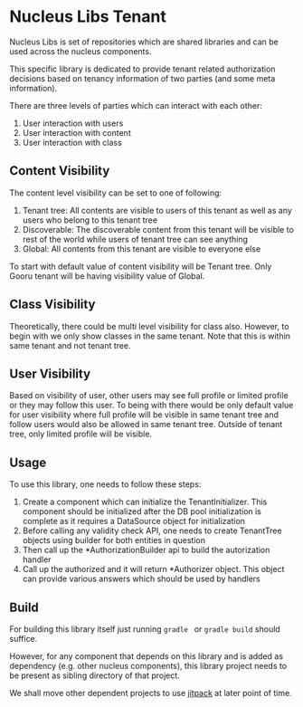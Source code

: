 Nucleus Libs Tenant
================

Nucleus Libs is set of repositories which are shared libraries and can be used across the nucleus components.

This specific library is dedicated to provide tenant related authorization decisions based on tenancy information of two parties (and some meta information).

There are three levels of parties which can interact with each other:

1. User interaction with users
2. User interaction with content
3. User interaction with class

Content Visibility
--

The content level visibility can be set to one of following:
1. Tenant tree: All contents are visible to users of this tenant as well as any users who belong to this tenant tree
2. Discoverable: The discoverable content from this tenant will be visible to rest of the world while users of tenant tree can see anything
3. Global: All contents from this tenant are visible to everyone else

To start with default value of content visibility will be Tenant tree. Only Gooru tenant will be having visibility value of Global.  

Class Visibility
--
Theoretically, there could be multi level visibility for class also. However, to begin with we only show classes in the same tenant. Note that this is within same tenant and not tenant tree.
 
 User Visibility
 --
 Based on visibility of user, other users may see full profile or limited profile or they may follow this user. To being with there would be only default value for user visibility where full profile will be visible in same tenant tree and follow users would also be allowed in same tenant tree. Outside of tenant tree, only limited profile will be visible. 


Usage
--
To use this library, one needs to follow these steps:
1. Create a component which can initialize the TenantInitializer. This component should be initialized after the DB pool initialization is complete as it requires a DataSource object for initialization
2. Before calling any validity check API, one needs to create TenantTree objects using builder for both entities in question
3. Then call up the *AuthorizationBuilder api to build the autorization handler
4. Call up the authorized and it will return *Authorizer object. This object can provide various answers which should be used by handlers

Build
--
For building this library itself just running ```gradle ```  or ```gradle build``` should suffice.

However, for any component that depends on this library and is added as dependency (e.g. other nucleus components), this library project needs to be present as sibling directory of that project.

We shall move other dependent projects to use [jitpack](https://jitpack.io/) at later point of time.